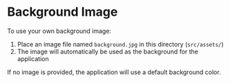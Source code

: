 
# Background Image

To use your own background image:

1. Place an image file named `background.jpg` in this directory (`src/assets/`)
2. The image will automatically be used as the background for the application

If no image is provided, the application will use a default background color.
